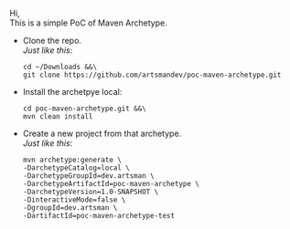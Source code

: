 Hi,\
This is a simple PoC of Maven Archetype.

* Clone the repo.\
  _Just like this_:

  ```
  cd ~/Downloads &&\
  git clone https://github.com/artsmandev/poc-maven-archetype.git
  ```

* Install the archetpye local:

  ```
  cd poc-maven-archetype.git &&\
  mvn clean install
  ```

* Create a new project from that archetype.\
  _Just like this_:

  ```
  mvn archetype:generate \
  -DarchetypeCatalog=local \
  -DarchetypeGroupId=dev.artsman \
  -DarchetypeArtifactId=poc-maven-archetype \
  -DarchetypeVersion=1.0-SNAPSHOT \
  -DinteractiveMode=false \
  -DgroupId=dev.artsman \
  -DartifactId=poc-maven-archetype-test
  ```

